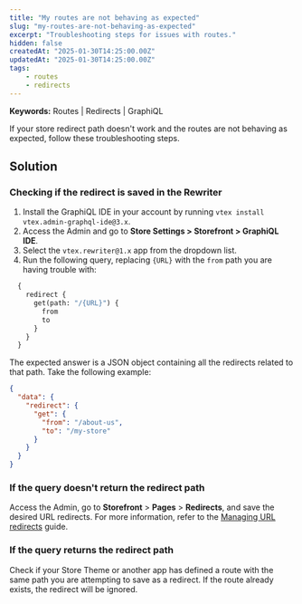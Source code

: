 ```yaml
---
title: "My routes are not behaving as expected"
slug: "my-routes-are-not-behaving-as-expected"
excerpt: "Troubleshooting steps for issues with routes."
hidden: false
createdAt: "2025-01-30T14:25:00.00Z"
updatedAt: "2025-01-30T14:25:00.00Z"
tags:
    - routes
    - redirects
---
```


**Keywords:** Routes | Redirects | GraphiQL


If your store redirect path doesn't work and the routes are not behaving as expected, follow these troubleshooting steps.

## Solution

### Checking if the redirect is saved in the Rewriter

1. Install the GraphiQL IDE in your account by running `vtex install vtex.admin-graphql-ide@3.x`.
2. Access the Admin and go to **Store Settings > Storefront > GraphiQL IDE**.
3. Select the `vtex.rewriter@1.x` app from the dropdown list.
4. Run the following query, replacing `{URL}` with the `from` path you are having trouble with:

```graphql
  {
    redirect {
      get(path: "/{URL}") {
        from
        to
      }
    }
  }
```

The expected answer is a JSON object containing all the redirects related to that path. Take the following example:

```json
{
  "data": {
    "redirect": {
      "get": {
        "from": "/about-us",
        "to": "/my-store"
      }
    }
  }
}
```

### If the query doesn't return the redirect path

Access the Admin, go to **Storefront** > **Pages** > **Redirects**, and save the desired URL redirects. For more information, refer to the [Managing URL redirects](https://developers.vtex.com/docs/guides/vtex-io-documentation-managing-url-redirects) guide.

### If the query returns the redirect path

Check if your Store Theme or another app has defined a route with the same path you are attempting to save as a redirect. If the route already exists, the redirect will be ignored.
